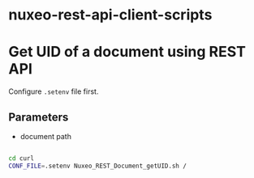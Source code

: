 nuxeo-rest-api-client-scripts
=============================

# Get UID of a document using REST API

Configure `.setenv` file first. 

## Parameters

- document path

```bash

cd curl
CONF_FILE=.setenv Nuxeo_REST_Document_getUID.sh /

```
